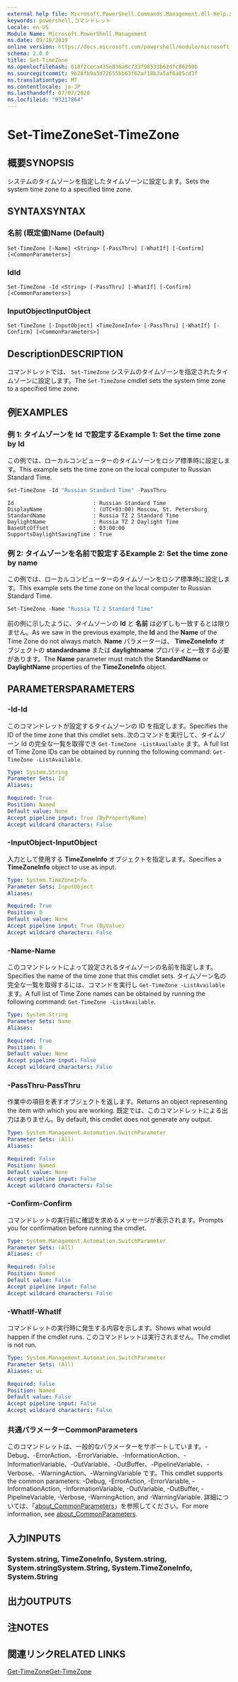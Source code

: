 ```yaml
---
external help file: Microsoft.PowerShell.Commands.Management.dll-Help.xml
keywords: powershell,コマンドレット
Locale: en-US
Module Name: Microsoft.PowerShell.Management
ms.date: 09/18/2019
online version: https://docs.microsoft.com/powershell/module/microsoft.powershell.management/set-timezone?view=powershell-7.1&WT.mc_id=ps-gethelp
schema: 2.0.0
title: Set-TimeZone
ms.openlocfilehash: 618f2ceca435e836a0c733f98533b62dfc86290b
ms.sourcegitcommit: 9b28fb9a3d72655bb63f62af18b3a5af6a05cd3f
ms.translationtype: MT
ms.contentlocale: ja-JP
ms.lasthandoff: 07/07/2020
ms.locfileid: "93217864"
---
```

# <span data-ttu-id="fbcdb-103">Set-TimeZone</span><span class="sxs-lookup"><span data-stu-id="fbcdb-103">Set-TimeZone</span></span>

## <span data-ttu-id="fbcdb-104">概要</span><span class="sxs-lookup"><span data-stu-id="fbcdb-104">SYNOPSIS</span></span>
<span data-ttu-id="fbcdb-105">システムのタイムゾーンを指定したタイムゾーンに設定します。</span><span class="sxs-lookup"><span data-stu-id="fbcdb-105">Sets the system time zone to a specified time zone.</span></span>

## <span data-ttu-id="fbcdb-106">SYNTAX</span><span class="sxs-lookup"><span data-stu-id="fbcdb-106">SYNTAX</span></span>

### <span data-ttu-id="fbcdb-107">名前 (既定値)</span><span class="sxs-lookup"><span data-stu-id="fbcdb-107">Name (Default)</span></span>

```
Set-TimeZone [-Name] <String> [-PassThru] [-WhatIf] [-Confirm] [<CommonParameters>]
```

### <span data-ttu-id="fbcdb-108">Id</span><span class="sxs-lookup"><span data-stu-id="fbcdb-108">Id</span></span>

```
Set-TimeZone -Id <String> [-PassThru] [-WhatIf] [-Confirm] [<CommonParameters>]
```

### <span data-ttu-id="fbcdb-109">InputObject</span><span class="sxs-lookup"><span data-stu-id="fbcdb-109">InputObject</span></span>

```
Set-TimeZone [-InputObject] <TimeZoneInfo> [-PassThru] [-WhatIf] [-Confirm] [<CommonParameters>]
```

## <span data-ttu-id="fbcdb-110">Description</span><span class="sxs-lookup"><span data-stu-id="fbcdb-110">DESCRIPTION</span></span>

<span data-ttu-id="fbcdb-111">コマンドレットでは、 `Set-TimeZone` システムのタイムゾーンを指定されたタイムゾーンに設定します。</span><span class="sxs-lookup"><span data-stu-id="fbcdb-111">The `Set-TimeZone` cmdlet sets the system time zone to a specified time zone.</span></span>

## <span data-ttu-id="fbcdb-112">例</span><span class="sxs-lookup"><span data-stu-id="fbcdb-112">EXAMPLES</span></span>

### <span data-ttu-id="fbcdb-113">例 1: タイムゾーンを Id で設定する</span><span class="sxs-lookup"><span data-stu-id="fbcdb-113">Example 1: Set the time zone by Id</span></span>

<span data-ttu-id="fbcdb-114">この例では、ローカルコンピューターのタイムゾーンをロシア標準時に設定します。</span><span class="sxs-lookup"><span data-stu-id="fbcdb-114">This example sets the time zone on the local computer to Russian Standard Time.</span></span>

```powershell
Set-TimeZone -Id "Russian Standard Time" -PassThru
```

```Output
Id                         : Russian Standard Time
DisplayName                : (UTC+03:00) Moscow, St. Petersburg
StandardName               : Russia TZ 2 Standard Time
DaylightName               : Russia TZ 2 Daylight Time
BaseUtcOffset              : 03:00:00
SupportsDaylightSavingTime : True
```

### <span data-ttu-id="fbcdb-115">例 2: タイムゾーンを名前で設定する</span><span class="sxs-lookup"><span data-stu-id="fbcdb-115">Example 2: Set the time zone by name</span></span>

<span data-ttu-id="fbcdb-116">この例では、ローカルコンピューターのタイムゾーンをロシア標準時に設定します。</span><span class="sxs-lookup"><span data-stu-id="fbcdb-116">This example sets the time zone on the local computer to Russian Standard Time.</span></span>

```powershell
Set-TimeZone -Name "Russia TZ 2 Standard Time"
```

<span data-ttu-id="fbcdb-117">前の例に示したように、タイムゾーンの **Id** と **名前** は必ずしも一致するとは限りません。</span><span class="sxs-lookup"><span data-stu-id="fbcdb-117">As we saw in the previous example, the **Id** and the **Name** of the Time Zone do not always match.</span></span>
<span data-ttu-id="fbcdb-118">**Name** パラメーターは、 **TimeZoneInfo** オブジェクトの **standardname** または **daylightname** プロパティと一致する必要があります。</span><span class="sxs-lookup"><span data-stu-id="fbcdb-118">The **Name** parameter must match the **StandardName** or **DaylightName** properties of the **TimeZoneInfo** object.</span></span>

## <span data-ttu-id="fbcdb-119">PARAMETERS</span><span class="sxs-lookup"><span data-stu-id="fbcdb-119">PARAMETERS</span></span>

### <span data-ttu-id="fbcdb-120">-Id</span><span class="sxs-lookup"><span data-stu-id="fbcdb-120">-Id</span></span>

<span data-ttu-id="fbcdb-121">このコマンドレットが設定するタイムゾーンの ID を指定します。</span><span class="sxs-lookup"><span data-stu-id="fbcdb-121">Specifies the ID of the time zone that this cmdlet sets.</span></span> <span data-ttu-id="fbcdb-122">次のコマンドを実行して、タイムゾーン Id の完全な一覧を取得でき `Get-TimeZone -ListAvailable` ます。</span><span class="sxs-lookup"><span data-stu-id="fbcdb-122">A full list of Time Zone IDs can be obtained by running the following command: `Get-TimeZone -ListAvailable`.</span></span>

```yaml
Type: System.String
Parameter Sets: Id
Aliases:

Required: True
Position: Named
Default value: None
Accept pipeline input: True (ByPropertyName)
Accept wildcard characters: False
```

### <span data-ttu-id="fbcdb-123">-InputObject</span><span class="sxs-lookup"><span data-stu-id="fbcdb-123">-InputObject</span></span>

<span data-ttu-id="fbcdb-124">入力として使用する **TimeZoneInfo** オブジェクトを指定します。</span><span class="sxs-lookup"><span data-stu-id="fbcdb-124">Specifies a **TimeZoneInfo** object to use as input.</span></span>

```yaml
Type: System.TimeZoneInfo
Parameter Sets: InputObject
Aliases:

Required: True
Position: 0
Default value: None
Accept pipeline input: True (ByValue)
Accept wildcard characters: False
```

### <span data-ttu-id="fbcdb-125">-Name</span><span class="sxs-lookup"><span data-stu-id="fbcdb-125">-Name</span></span>

<span data-ttu-id="fbcdb-126">このコマンドレットによって設定されるタイムゾーンの名前を指定します。</span><span class="sxs-lookup"><span data-stu-id="fbcdb-126">Specifies the name of the time zone that this cmdlet sets.</span></span> <span data-ttu-id="fbcdb-127">タイムゾーン名の完全な一覧を取得するには、コマンドを実行し `Get-TimeZone -ListAvailable` ます。</span><span class="sxs-lookup"><span data-stu-id="fbcdb-127">A full list of Time Zone names can be obtained by running the following command: `Get-TimeZone -ListAvailable`.</span></span>

```yaml
Type: System.String
Parameter Sets: Name
Aliases:

Required: True
Position: 0
Default value: None
Accept pipeline input: False
Accept wildcard characters: False
```

### <span data-ttu-id="fbcdb-128">-PassThru</span><span class="sxs-lookup"><span data-stu-id="fbcdb-128">-PassThru</span></span>

<span data-ttu-id="fbcdb-129">作業中の項目を表すオブジェクトを返します。</span><span class="sxs-lookup"><span data-stu-id="fbcdb-129">Returns an object representing the item with which you are working.</span></span> <span data-ttu-id="fbcdb-130">既定では、このコマンドレットによる出力はありません。</span><span class="sxs-lookup"><span data-stu-id="fbcdb-130">By default, this cmdlet does not generate any output.</span></span>

```yaml
Type: System.Management.Automation.SwitchParameter
Parameter Sets: (All)
Aliases:

Required: False
Position: Named
Default value: None
Accept pipeline input: False
Accept wildcard characters: False
```

### <span data-ttu-id="fbcdb-131">-Confirm</span><span class="sxs-lookup"><span data-stu-id="fbcdb-131">-Confirm</span></span>

<span data-ttu-id="fbcdb-132">コマンドレットの実行前に確認を求めるメッセージが表示されます。</span><span class="sxs-lookup"><span data-stu-id="fbcdb-132">Prompts you for confirmation before running the cmdlet.</span></span>

```yaml
Type: System.Management.Automation.SwitchParameter
Parameter Sets: (All)
Aliases: cf

Required: False
Position: Named
Default value: False
Accept pipeline input: False
Accept wildcard characters: False
```

### <span data-ttu-id="fbcdb-133">-WhatIf</span><span class="sxs-lookup"><span data-stu-id="fbcdb-133">-WhatIf</span></span>

<span data-ttu-id="fbcdb-134">コマンドレットの実行時に発生する内容を示します。</span><span class="sxs-lookup"><span data-stu-id="fbcdb-134">Shows what would happen if the cmdlet runs.</span></span> <span data-ttu-id="fbcdb-135">このコマンドレットは実行されません。</span><span class="sxs-lookup"><span data-stu-id="fbcdb-135">The cmdlet is not run.</span></span>

```yaml
Type: System.Management.Automation.SwitchParameter
Parameter Sets: (All)
Aliases: wi

Required: False
Position: Named
Default value: False
Accept pipeline input: False
Accept wildcard characters: False
```

### <span data-ttu-id="fbcdb-136">共通パラメーター</span><span class="sxs-lookup"><span data-stu-id="fbcdb-136">CommonParameters</span></span>

<span data-ttu-id="fbcdb-137">このコマンドレットは、一般的なパラメーターをサポートしています。-Debug、-ErrorAction、-ErrorVariable、-InformationAction、-InformationVariable、-OutVariable、-OutBuffer、-PipelineVariable、-Verbose、-WarningAction、-WarningVariable です。</span><span class="sxs-lookup"><span data-stu-id="fbcdb-137">This cmdlet supports the common parameters: -Debug, -ErrorAction, -ErrorVariable, -InformationAction, -InformationVariable, -OutVariable, -OutBuffer, -PipelineVariable, -Verbose, -WarningAction, and -WarningVariable.</span></span> <span data-ttu-id="fbcdb-138">詳細については、「[about_CommonParameters](https://go.microsoft.com/fwlink/?LinkID=113216)」を参照してください。</span><span class="sxs-lookup"><span data-stu-id="fbcdb-138">For more information, see [about_CommonParameters](https://go.microsoft.com/fwlink/?LinkID=113216).</span></span>

## <span data-ttu-id="fbcdb-139">入力</span><span class="sxs-lookup"><span data-stu-id="fbcdb-139">INPUTS</span></span>

### <span data-ttu-id="fbcdb-140">System.string, TimeZoneInfo, System.string, System.string</span><span class="sxs-lookup"><span data-stu-id="fbcdb-140">System.String, System.TimeZoneInfo, System.String</span></span>

## <span data-ttu-id="fbcdb-141">出力</span><span class="sxs-lookup"><span data-stu-id="fbcdb-141">OUTPUTS</span></span>

## <span data-ttu-id="fbcdb-142">注</span><span class="sxs-lookup"><span data-stu-id="fbcdb-142">NOTES</span></span>

## <span data-ttu-id="fbcdb-143">関連リンク</span><span class="sxs-lookup"><span data-stu-id="fbcdb-143">RELATED LINKS</span></span>

[<span data-ttu-id="fbcdb-144">Get-TimeZone</span><span class="sxs-lookup"><span data-stu-id="fbcdb-144">Get-TimeZone</span></span>](Get-TimeZone.md)

